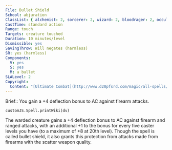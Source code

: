 ```yaml
---
File: Bullet Shield
School: abjuration
ClassList: { alchemist: 2, sorcerer: 2, wizard: 2, bloodrager: 2, occultist: 2, psychic: 2 }
CastTime: standard action
Range: touch
Targets: creature touched
Duration: 10 minutes/level
Dismissible: yes
SavingThrow: Will negates (harmless)
SR: yes (harmless)
Components:
  V: yes
  S: yes
  M: a bullet
SLALevel: 2
Copyright:
  Content: "[Ultimate Combat](http://www.d20pfsrd.com/magic/all-spells/b/bullet-shield)"
---
```

Brief:: You gain a +4 deflection bonus to AC against firearm attacks.

```dataviewjs
customJS.Spell.printWiki(dv)
```

The warded creature gains a +4 deflection bonus to AC against firearm and ranged attacks, with an additional +1 to the bonus for every five caster levels you have (to a maximum of +8 at 20th level). Though the spell is called bullet shield, it also grants this protection from attacks made from firearms with the scatter weapon quality.
